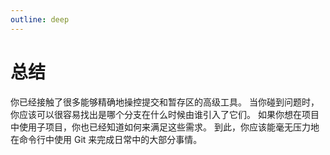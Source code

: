 ```yaml
---
outline: deep
---
```


# 总结

你已经接触了很多能够精确地操控提交和暂存区的高级工具。 当你碰到问题时，你应该可以很容易找出是哪个分支在什么时候由谁引入了它们。 如果你想在项目中使用子项目，你也已经知道如何来满足这些需求。 到此，你应该能毫无压力地在命令行中使用 Git 来完成日常中的大部分事情。
